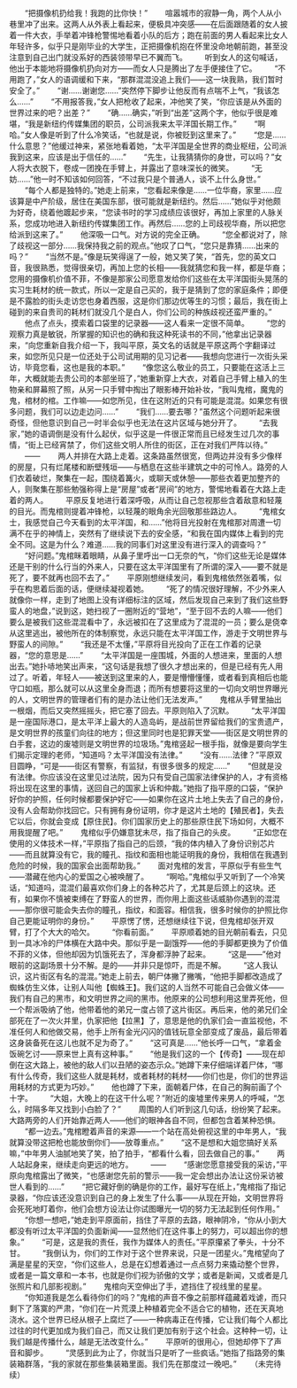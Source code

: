 　　“把摄像机扔给我！我跑的比你快！”
　　喧嚣城市的寂静一角，两个人从小巷里冲了出来。这两人从外表上看起来，便极具冲突感——在后面跟随着的女人披着一件大衣，手举着冲锋枪警惕地看着小队的后方；跑在前面的男人看起来比女人年轻许多，似乎只是刚毕业的大学生，正把摄像机抱在怀里没命地朝前跑，甚至没注意到自己出门就没系好的西装领带早已不翼而飞。
　　听到女人的这句喊话，他出于本能地将摄像机扔向对方——而女人只是腾出了左手便接住了它。
　　“不用跑了，”女人的语调缓和下来，“那群混混没追上我们——这一块我熟，我们暂时安全了。”
　　“谢……谢谢您……”突然停下脚步让他反而有点喘不上气，“我该怎么……”
　　“不用报答我，”女人把枪收了起来，冲他笑了笑，“你应该是从外面的世界过来的吧？出差？”
　　“确……确实，”听到“出差”这两个字，他似乎很是难堪，“我是新纽约传媒集团的职员，公司派我来太平洋国长期工作。”
　　“啊哈。”女人像是听到了什么冷笑话，“也就是说，你被贬到这里来了。”
　　“您是……什么意思？”他缓过神来，紧张地看着她，“太平洋国是全世界的商业枢纽，公司派我到这来，应该是出于信任的……”
　　“先生，让我猜猜你的身世，可以吗？”女人将大衣脱下，卷成一团挽在手臂上，并露出了意味深长的微笑。
　　“无妨……”他一时不知该如何回答，“不过我只是个普通人，谈不上什么身世。”
　　“每个人都是独特的。”她走上前来，“您看起来像是……一位华裔，家里……应该算是中产阶级，居住在美国东部，很可能就是新纽约。然后……”她似乎对他颇为好奇，绕着他踱起步来，“您读书时的学习成绩应该很好，再加上家里的人脉关系，您成功地进入新纽约传媒集团工作。再然后……您的上司歧视华裔，所以把您给派到这来了。”
　　他深吸一口气。对方说的完全正确。
　　“您全都说对了，除了歧视这一部分……我保持我之前的观点。”他叹了口气，“您只是靠猜……出来的吗？”
　　“当然不是。”像是玩笑得逞了一般，她又笑了笑，“首先，您的英文口音，我很熟悉，觉得很亲切，再加上您的长相——我就猜您和我一样，都是华裔；您用的摄像机价值不菲，不像是那家公司愿意发给你们这些在太平洋国街头晃荡的实习生耗材的统一款式，所以一定是自己买的，我于是猜到了您的家庭条件；即便是不露脸的街头走访您也身着西服，这是你们那边优等生的习惯；最后，我在街上碰到的来自贵司的耗材们就没几个是白人，你们公司的种族歧视还蛮严重的。”
　　他点了点头，摸索着口袋里的记录器——这人看来一定很不简单。
　　“您的观察力真是敏锐，所掌握的知识也的确和我这种死读书的不同，”他拿出记录器来，“向您重新自我介绍一下，我叫平原，英文名的话就是平原这两个字翻译过来，如您所见只是一位还处于公司试用期的见习记者——我想向您进行一次街头采访，毕竟您看，这也是我的本职。”
　　“像您这么敬业的员工，只要能在这活上三年，大概就能去贵公司的本部坐班了，”她重新穿上大衣，对着自己手臂上植入的生物亲和屏幕照了照，从另一只手臂中掏出了眼影棒开始补妆，“我叫鬼棺，魔鬼的鬼，棺材的棺。工作嘛——如您所见，住在这附近的只有可能是混混。如果您有很多问题，我们可以边走边问……”
　　“我们……要去哪？”虽然这个问题听起来很奇怪，但他意识到自己一时半会似乎也无法在这片区域与她分开了。
　　“去我家，”她的语调倒是没有什么起伏，似乎这是一件很正常而且已经发生过几次的事情，“街上已经宵禁了，你们这些文明人所住的街区，正在对我们严阵以待。”
　　——
　　两人并排在大路上走着。这条路虽然很宽，但两边并没有多少像样的房屋，只有烂尾楼和断壁残垣——与栖息在这些半建筑之中的可怜人。路旁的人们衣着破烂，聚集在一起，围绕着篝火，或聊天或休憩——那些衣着更加整齐的人，则聚集在那些勉强称得上是“房屋”或者“房间”的地方，警惕地看着在大路上走着的两人。
　　平原反复地进行着深呼吸，从而让自己忽视那些含着敌意和轻蔑的目光。而鬼棺则提着冲锋枪，以轻蔑的眼角余光回敬那些路边人。
　　“鬼棺女士，我感觉自己今天看到的太平洋国，和……”他将目光投射在鬼棺那对周遭一切满不在乎的神情上，突然有了继续说下去的安全感，“和我在国内媒体上看到的完全不同。这是为什么？难道……我的同事们对这里没有进行深入的调查吗？”
　　“好问题。”鬼棺眯着眼睛，从鼻子里呼出一口无奈的气，“你们这些无论是媒体还是干别的什么行当的外来人，只要在这太平洋国里有了所谓的深入——要不就是死了，要不就再也回不去了。”
　　平原刚想继续发问，看到鬼棺依然张着嘴，似乎在构思着后面的话，便继续凝视着她。
　　“死了的情况很好理解，不少外来人就像你一样，走到了地图上没有详细标注的区域，然后发现自己来到了我们这些野蛮人的地盘，”说到这，她扫视了一圈附近的“营地”，“至于回不去的人嘛——他们要么是被我们这些混混看中了，永远被扣在了这里成为了混混的一员；要么是侥幸从这里逃出，被他所在的体制察觉，永远只能在太平洋国工作，游走于文明世界与野蛮人的间隙。”
　　“我还是不太懂，”平原将目光投向了正在工作着的记录器，“您的意思是……”
　　“太平洋国是一座围城，外面的人想进来，里面的人想出去。”她扑哧地笑出声来，“这句话是我想了很久才想出来的，但是已经有先人用过了。听着，年轻人——被送到这里来的人，要是懵懵懂懂，或者看到真相后也能守口如瓶，那么就可以从这里全身而退；而所有想要将这里的一切向文明世界曝光的人，文明世界的管理者们有的是办法让他们无法发声。”
　　鬼棺从手臂里抽出一根烟，而后又突然摇摇头，把它塞了回去。平原则陷入了沉默。
　　“太平洋国是一座国际港口，是太平洋上最大的人造岛屿，是战前世界留给我们的宝贵遗产，是文明世界的孩童们向往的地方；但这里同时也是犯罪天堂——街区是文明世界的白手套，这边的废墟则是文明世界的垃圾场。”鬼棺竖起一根手指，就像是要向学生们揭示定理的老师，“知道吗？太平洋国没有法律。”
　　“没有……法律？”平原双目圆睁，“可是——街区有警察，有监狱，有很多很多的规定……”
　　“但就是没有法律。你应该没在这里见过法院，因为只有受自己国家法律保护的人，才有资格将出现在这里的事情，送回自己的国家上诉和仲裁。”她指了指平原的口袋，“保护好你的护照，任何时候都要保护好它——如果你在这片土地上失去了自己的身份，没有人会帮助你找回它。只有拥有身份证明，你才是这片土地的【殖民者】，失去它以后，你就会变成【原住民】。你们国家历史上的那些原住民下场如何，大概不用我提醒了吧。”
　　鬼棺似乎仍嫌意犹未尽，指了指自己的头皮。
　　“正如您在使用的义体技术一样，”平原指了指自己的后颈，“我的体内植入了身份识别芯片——而且就算没有它，我的瞳孔、指纹和面相也能证明我的身份，我相信在我遇到危险的时候，我的国家会出面帮助我。”
　　面对鬼棺的发言，平原似乎有些生气——潜藏在他内心的爱国之心被唤醒了。
　　“啊哈。”鬼棺似乎又听到了一个冷笑话，“知道吗，混混们最喜欢你们身上的各种芯片了，尤其是后颈上的这块。还有，如果你不慎被束缚在了野蛮人的世界，而你用上面这些话威胁你遇到的混混——那你很可能会失去你的瞳孔，指纹，和面容。相信我，很多时候你的护照比你自己更能证明你的身份。”
　　平原愣了愣，还想继续往下说，但鬼棺却张开双臂，打了个大大的哈欠。
　　“你看前面。”
　　平原顺着她的目光朝前看去，只见到一具冰冷的尸体横在大路中央。那似乎是一副饿殍——他的手脚都更换为了价值不菲的义体，但他却因为饥饿死去了，浑身都浮肿了起来。
　　“这是——”他对眼前的这副场景十分不解。是的——并非只是惊吓，而是不解。
　　“这人我认识，这片街区有名的混混。”她走上前去，朝尸体撇了撇嘴，“他把手脚都改造成了蜘蛛仿生义体，让别人叫他【蜘蛛王】。我们这的人当然不可能自己会做义体——我们有自己的黑市，和文明世界之间的黑市。他原来的公司想利用这里弄死他，但一个帮派吸纳了他，他带着他的弟兄一度占领了这片街区。再后来，他的弟兄们全部死在了一次火并里，仇家把他【拉黑】了，意思是他的仇家们会一直监视他，不准任何人和他做交易，他手上所有金光闪闪的值钱玩意全部变成了废品，最后带着这身装备死在这儿也就不足为奇了。”
　　“这可真是……”他长呼一口气，“拿着金饭碗乞讨——原来世上真有这种事。”
　　“他是我们这的一个【传奇】——现在却倒在这大路上，被他的敌人们以丑陋的姿态示众。”她蹲下来仔细端详着尸体，“哪有什么传奇，我们这些人就是耗材，或者耗材的耗材——你们也是，你们的世界运用耗材的方式更为巧妙。”
　　他也蹲了下来，面朝着尸体，在自己的胸前画了个十字。
　　“大姐，大晚上的在这干什么呢？”附近的废墟里传来男人的呼喊，“怎么，时隔多年又找到小白脸了？”
　　周围的人们听到这几句话，纷纷笑了起来。大路两旁的人们开始靠近两人——他们的眼神各自不同，但都包含着某种恐惧。
　　“都一边去。”鬼棺瞪着声音的来源——一个站在高处俯视这里的中年男人，“我就算没带这把枪也能放倒你们——放尊重点。”
　　“这不是想和大姐您搞好关系嘛，”中年男人油腻地笑了笑，拍了拍手，“都看什么看，回去做自己的事。”
　　两人站起身来，继续走向更远的地方。
　　——
　　“感谢您愿意接受我的采访，”平原向鬼棺露出了微笑，“也感谢您先前的警示——我一定会想出办法让这份采访被世人看到的……”
　　“把它藏好倒的确是你的工作，最好写在纸上，”鬼棺指了指记录器，“你应该还没意识到自己的身上发生了什么事——从现在开始，文明世界将会死死地盯着你，他们会想方设法让你试图曝光一切的努力无法起到任何作用。”
　　“你想一想吧，”她走到平原面前，挡住了平原的去路，眼神阴冷，“你从小到大都没有听过太平洋国的负面新闻——显然他们在这件事上的努力，可以超出你的想象。”
　　“可是，这是我的责任，我作为媒体人的责任。”平原攥紧了拳头，十分不甘。
　　“我倒认为，你们的工作对于这个世界来说，只是一团星火。”鬼棺望向了满是星星的天空，“你们这些人，总是在幻想着通过一点点努力来撬动整个世界，或者是一篇文章和一本书，也就是你们视为骄傲的文学；或者是新闻，又或者是几张照片和几部影视剧。”
　　鬼棺向天空伸出了手，遮挡住了视线里的星星。
　　“你知道我是怎么看待你们的吗？”鬼棺的声音不像之前那样蕴藏着戏谑，而只剩下了落寞的严肃，“你们在一片荒漠上种植着完全不适合它的植物，还在天真地浇水。这个世界已经从根子上腐烂了——一种病毒正在传播，它让我们每个人都比过往的时代更加成为我们自己，而又让我们更加有别于这个社会。这种种一切，让我们越是传播什么，越是无法改变什么。”
　　平原听的很用心，但她却停下了声音和脚步。
　　“灵感到此为止了，你就当只是听了一些疯话。”她指了指路旁的集装箱群落，“我的家就在那些集装箱里面。我们先在那度过一晚吧。”
　　（未完待续）
<!-- ##{"timestamp":1705421587}## -->